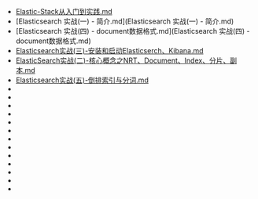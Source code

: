 
- [Elastic-Stack从入门到实践.md](Elastic-Stack从入门到实践.md)
- [Elasticsearch 实战(一) - 简介.md](Elasticsearch 实战(一) - 简介.md)
- [Elasticsearch 实战(四) - document数据格式.md](Elasticsearch 实战(四) - document数据格式.md)
- [Elasticsearch实战(三)-安装和启动Elasticserch、Kibana.md](Elasticsearch实战(三)-安装和启动Elasticserch、Kibana.md)
- [ElasticSearch实战(二)-核心概念之NRT、Document、Index、分片、副本.md](ElasticSearch实战(二)-核心概念之NRT、Document、Index、分片、副本.md)
- [Elasticsearch实战(五)-倒排索引与分词.md](Elasticsearch实战(五)-倒排索引与分词.md)
- []()
- []()
- []()
- []()
- []()
- []()
- []()
- []()
- []()
- []()
- []()
- []()
- []()

 

